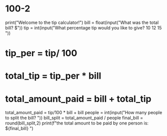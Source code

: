 # 100-2
print("Welcome to the tip calculator!")
bill = float(input("What was the total bill? $"))
tip = int(input("What percentage tip would you like to give? 10 12 15 "))
# tip_per = tip/ 100
# total_tip = tip_per * bill
# total_amount_paid = bill + total_tip
total_amount_paid = tip/100 * bill + bill
people = int(input("How many people to split the bill? "))
bill_split =  total_amount_paid / people
final_bill = round(bill_split,2)
print(f"the total amount to be paid by one person is: ${final_bill} ")


